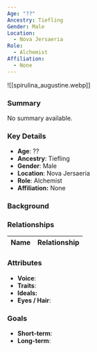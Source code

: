 ```yaml
---
Age: "??"
Ancestry: Tiefling
Gender: Male
Location:
  - Nova Jersaeria
Role:
  - Alchemist
Affiliation:
  - None
---
```


![[spirulina_augustine.webp]]
### Summary
No summary available.

### Key Details
- **Age**: ??
- **Ancestry**: Tiefling
- **Gender**: Male
- **Location**: Nova Jersaeria
- **Role**: Alchemist
- **Affiliation:** None

### Background


### Relationships

| Name  | Relationship |
| ----- | ------------ |

### Attributes
- **Voice**:
- **Traits**:  
- **Ideals:**
- **Eyes / Hair**:  

### Goals
- **Short-term**:  
- **Long-term**:  
